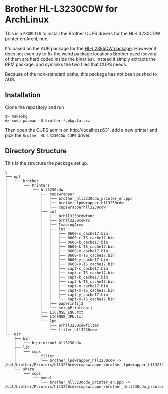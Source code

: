 # Brother HL-L3230CDW for ArchLinux

This is a `PKGBUILD` to install the Brother CUPS drivers for the HL-L3230CDW printer on ArchLinux.

It's based on the AUR package for the [HL-L2395DW package](https://aur.archlinux.org/packages/brother-hll2395dw/). However it does not even try to fix the weird package locations Brother used (several of them are hard coded inside the binaries). Instead it simply extracts the RPM package, and symlinks the two files that CUPS needs.

Because of the non-standard paths, this package has not been pushed to AUR.

## Installation

Clone the repository and run

    $> makepkg
    #> sudo pacman -U brother-*.pkg.tar.xz

Then open the CUPS admin on http://localhost:631, add a new printer and pick the `Brother HL-L3230CDW CUPS` driver.

## Directory Structure

This is the structure the package set up.

```
\
├── opt
│   └── brother
│       └── Printers
│           └── hll3230cdw
│               ├── cupswrapper
│               │   ├── brother_hll3230cdw_printer_en.ppd
│               │   ├── brother_lpdwrapper_hll3230cdw
│               │   └── cupswrapperhll3230cdw
│               ├── inf
│               │   ├── brhll3230cdwfunc
│               │   ├── brhll3230cdwrc
│               │   ├── ImagingArea
│               │   ├── lut
│               │   │   ├── 0600-c_cache17.bin
│               │   │   ├── 0600-c-TS_cache17.bin
│               │   │   ├── 0600-k_cache17.bin
│               │   │   ├── 0600-k-TS_cache17.bin
│               │   │   ├── 0600-m_cache17.bin
│               │   │   ├── 0600-m-TS_cache17.bin
│               │   │   ├── 0600-y_cache17.bin
│               │   │   ├── 0600-y-TS_cache17.bin
│               │   │   ├── capt-c_cache17.bin
│               │   │   ├── capt-c-TS_cache17.bin
│               │   │   ├── capt-k_cache17.bin
│               │   │   ├── capt-k-TS_cache17.bin
│               │   │   ├── capt-m_cache17.bin
│               │   │   ├── capt-m-TS_cache17.bin
│               │   │   ├── capt-y_cache17.bin
│               │   │   └── capt-y-TS_cache17.bin
│               │   ├── paperinfij2
│               │   └── setupPrintcapij
│               ├── LICENSE_ENG.txt
│               ├── LICENSE_JPN.txt
│               └── lpd
│                   ├── brhll3230cdwfilter
│                   └── filter_hll3230cdw
└── usr
    ├── bin
    │   └── brprintconf_hll3230cdw
    ├── lib
    │   └── cups
    │       └── filter
    │           └── brother_lpdwrapper_hll3230cdw -> /opt/brother/Printers/hll3230cdw/cupswrapper/brother_lpdwrapper_hll3230cdw
    └── share
        └── cups
            └── model
                └── brother_hll3230cdw_printer_en.ppd -> /opt/brother/Printers/hll3230cdw/cupswrapper/brother_hll3230cdw_printer_en.ppd
```

